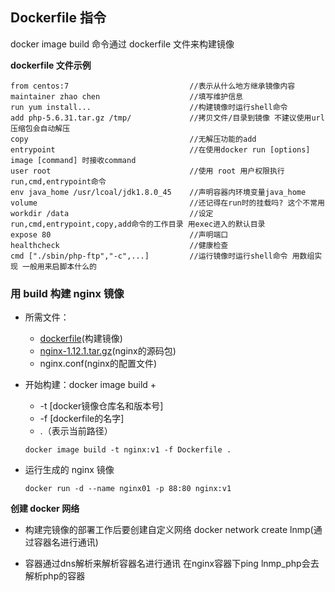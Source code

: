 ## Dockerfile 指令
docker image build 命令通过 dockerfile 文件来构建镜像

__dockerfile 文件示例__
```
from centos:7                           //表示从什么地方继承镜像内容
maintainer zhao chen                    //填写维护信息
run yum install...                      //构建镜像时运行shell命令
add php-5.6.31.tar.gz /tmp/             //拷贝文件/目录到镜像 不建议使用url 压缩包会自动解压
copy                                    //无解压功能的add
entrypoint                              //在使用docker run [options] image [command] 时接收command
user root                               //使用 root 用户权限执行run,cmd,entrypoint命令
env java_home /usr/lcoal/jdk1.8.0_45    //声明容器内环境变量java_home
volume                                  //还记得在run时的挂载吗? 这个不常用
workdir /data                           //设定run,cmd,entrypoint,copy,add命令的工作目录 用exec进入的默认目录
expose 80                               //声明端口
healthcheck                             //健康检查
cmd ["./sbin/php-ftp","-c",...]         //运行镜像时运行shell命令 用数组实现 一般用来启脚本什么的
```

### __用 build 构建 nginx 镜像__
* 所需文件：
    * [dockerfile](https://github.com/lcePolarBear/Docker_Basic_Config_Note/blob/master/%E6%89%80%E9%9C%80%E8%A6%81%E7%9A%84%E6%96%87%E4%BB%B6/Dockerfile)(构建镜像)
    * [nginx-1.12.1.tar.gz](http://nginx.org/download/nginx-1.15.5.tar.gz)(nginx的源码包)
    * nginx.conf(nginx的配置文件)
   
* 开始构建：docker image build +
    * -t [docker镜像仓库名和版本号]
    * -f [dockerfile的名字]
    * .（表示当前路径）
    ```
    docker image build -t nginx:v1 -f Dockerfile .
    ```
* 运行生成的 nginx 镜像
    ```
    docker run -d --name nginx01 -p 88:80 nginx:v1
    ```
    
__创建 docker 网络__

* 构建完镜像的部署工作后要创建自定义网络  docker network create lnmp(通过容器名进行通讯)

* 容器通过dns解析来解析容器名进行通讯 在nginx容器下ping lnmp_php会去解析php的容器
